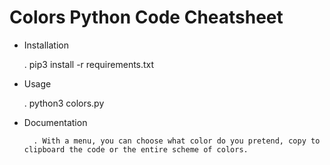 # Colors Python Code Cheatsheet

- Installation
       
	 . pip3 install -r requirements.txt

- Usage
        
	. python3 colors.py


- Documentation

        . With a menu, you can choose what color do you pretend, copy to clipboard the code or the entire scheme of colors.
